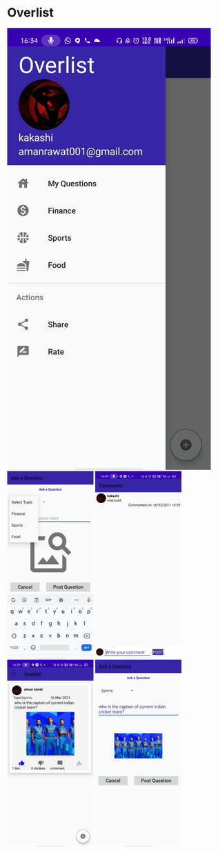# Overlist

<img style="width: 200" src="screenshots/WhatsApp Image 2021-03-16 at 4.35.08 PM.jpeg" />

<img style="width: 200px;" src="screenshots/WhatsApp Image 2021-03-16 at 4.35.29 PM.jpeg" />

<img style="width: 200px;" src="screenshots/WhatsApp Image 2021-03-16 at 4.39.58 PM.jpeg" />

<img style="width: 200px;" src="screenshots/WhatsApp Image 2021-03-16 at 4.39.58 PM (1).jpeg" />

<img style="width: 200px;" src="screenshots/WhatsApp Image 2021-03-16 at 4.39.59 PM.jpeg" />
